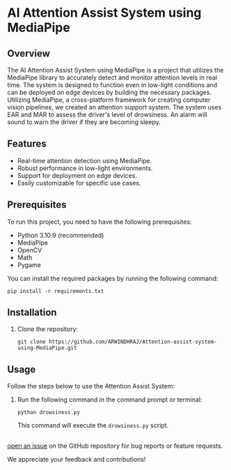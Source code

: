 # AI Attention Assist System using MediaPipe


## Overview

The AI Attention Assist System using MediaPipe is a project that utilizes the MediaPipe library to accurately detect and monitor attention levels in real time. The system is designed to function even in low-light conditions and can be deployed on edge devices by building the necessary packages. Utilizing MediaPipe, a cross-platform framework for creating computer vision pipelines, we created an attention support system. The system uses EAR and MAR to assess the driver's level of drowsiness. An alarm will sound to warn the driver if they are becoming sleepy.

## Features
- Real-time attention detection using MediaPipe.
- Robust performance in low-light environments.
- Support for deployment on edge devices.
- Easily customizable for specific use cases.

## Prerequisites
To run this project, you need to have the following prerequisites:

- Python 3.10.9 (recommended)
- MediaPipe
- OpenCV
- Math
- Pygame

You can install the required packages by running the following command:

```shell
pip install -r requirements.txt
```

## Installation
1. Clone the repository:
   ```shell
   git clone https://github.com/ARWINDHRAJ/Attention-assist-system-using-MediaPipe.git
   ```

## Usage
Follow the steps below to use the Attention Assist System:

1. Run the following command in the command prompt or terminal:
   ```shell
   python drowsiness.py
   ```
   This command will execute the `drowsiness.py` script.

##

[open an issue](https://github.com/ARWINDHRAJ/Attention-assist-system-using-MediaPipe/issues) on the GitHub repository for bug reports or feature requests.

We appreciate your feedback and contributions!
